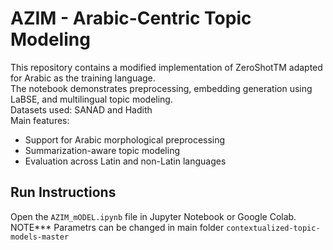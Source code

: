# AZIM - Arabic-Centric Topic Modeling

This repository contains a modified implementation of ZeroShotTM adapted for Arabic as the training language.  
The notebook demonstrates preprocessing, embedding generation using LaBSE, and multilingual topic modeling.  
Datasets used: SANAD and Hadith  
Main features:
- Support for Arabic morphological preprocessing
- Summarization-aware topic modeling
- Evaluation across Latin and non-Latin languages

## Run Instructions
Open the `AZIM_mODEL.ipynb` file in Jupyter Notebook or Google Colab.
NOTE*** Parametrs can be changed in main folder `contextualized-topic-models-master`
